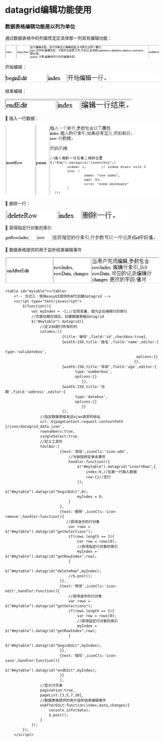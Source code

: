 # datagrid编辑功能使用

### 数据表格编辑功能是以列为单位 

通过数据表格中的列属性定区具体那一列具有编辑功能：

![](../../../../.gitbook/assets/image%20%28166%29.png)

开始编辑：

![](../../../../.gitbook/assets/image%20%28171%29.png)

结束编辑：

![](../../../../.gitbook/assets/image%20%282%29.png)

 插入一行数据：

![](../../../../.gitbook/assets/image%20%28294%29.png)

 删除一行：

![](../../../../.gitbook/assets/image%20%28155%29.png)

 获得指定行对象的索引

![](../../../../.gitbook/assets/image%20%2885%29.png)

 数据表格提供的用于监听结束编辑事件

![](../../../../.gitbook/assets/image%20%28168%29.png)

```text
<table id="mytable"></table>
	<!-- 方式三：使用easyUI提供的API创建datagrid -->
	<script type="text/javascript">
		$(function(){
			var myIndex = -1;//全局变量，值为正在编辑行的索引
			//页面加载完成后，创建数据表格datagrid
			$("#mytable").datagrid({
				//定义标题行所有的列
				columns:[[
				          {title:'编号',field:'id',checkbox:true},
				          {width:150,title:'姓名',field:'name',editor:{
				        	  								type:'validatebox',
				        	  								options:{}
				          								   }},
				          {width:150,title:'年龄',field:'age',editor:{
								type:'numberbox',
  								options:{}
								   }},
				          {width:150,title:'日期',field:'address',editor:{
								type:'datebox',
  								options:{}
								   }}
				          ]],
				//指定数据表格发送ajax请求的地址
				url:'${pageContext.request.contextPath }/json/datagrid_data.json',
				rownumbers:true,
				singleSelect:true,
				//定义工具栏
				toolbar:[
				         {text:'添加',iconCls:'icon-add',
				        	 //为按钮绑定单击事件
				        	 handler:function(){
				        		 $("#mytable").datagrid("insertRow",{
				        			 index:0,//在第一行插入数据
				        			 row:{}//空行
				        		 });
				        		 $("#mytable").datagrid("beginEdit",0);
				        		 myIndex = 0;
				         	 }
				         },
				         {text:'删除',iconCls:'icon-remove',handler:function(){
				        	//获得选中的行对象
				        	 var rows = $("#mytable").datagrid("getSelections");
				        	 if(rows.length == 1){
				        		 var row = rows[0];
				        		 //获得指定行对象的索引
				        		 myIndex = $("#mytable").datagrid("getRowIndex",row);
				        	 }
				        	 $("#mytable").datagrid("deleteRow",myIndex);
				        	 //$.post();
				         }},
				         {text:'修改',iconCls:'icon-edit',handler:function(){
				        	 //获得选中的行对象
				        	 var rows = $("#mytable").datagrid("getSelections");
				        	 if(rows.length == 1){
				        		 var row = rows[0];
				        		 //获得指定行对象的索引
				        		 myIndex = $("#mytable").datagrid("getRowIndex",row);
				        	 }
				        	 $("#mytable").datagrid("beginEdit",myIndex);
				         }},
				         {text:'保存',iconCls:'icon-save',handler:function(){
				        	 $("#mytable").datagrid("endEdit",myIndex);
				         }}
				         ],
				//显示分页条
				pagination:true,
				pageList:[3,5,7,10],
				//数据表格提供的用于监听结束编辑事件
				onAfterEdit:function(index,data,changes){
					console.info(data);
					$.post();
				}
			});
		});
	</script>

```

